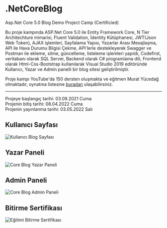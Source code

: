 # .NetCoreBlog
Asp.Net Core 5.0 Blog Demo Project Camp (Certificied)

Bu proje kampında ASP.Net Core 5.0 ile Entity Framework Core, N Tier Architechture mimarisi, Fluent Validation, İdentity Kütüphanesi, JWT(Json Web Token), AJAX işlemleri, Sayfalama Yapısı, Yazarlar Arası Mesajlaşma, API ile Hava Durumu Bilgisi Çekme, API'lerle destekleyerek Swagger ve Postman ile ekleme, silme, güncelleme, listeleme işlemleri yapıldı, Codefirst, veritabanı olarak SQL Server, Backend olarak C# programlama dili, Frontend olarak Html-Css-Bootstrap kullanılarak Visual Studio 2019 editöründe Kullanıcı, Yazar ve Admin panelli bir blog sitesi geliştirilmiştir.

Proje kampı YouTube'da 150 dersten oluşmakta ve eğitmen Murat Yücedağ olmaktadır, oynatma listesine <a href="https://www.youtube.com/playlist?list=PLKnjBHu2xXNNkinaVhPqPZG0ubaLN63ci" target="_blank">buradan</a> ulaşabilirsiniz.

<hr>
Projeye başlangıç tarihi: 03.09.2021 Cuma
<br>
Projenin bitiş tarihi: 08.04.2022 Cuma
<br>
Projenin yayınlanma tarihi: 03.05.2022 Salı

## Kullanıcı Sayfası
<img src="https://github.com/user-attachments/assets/7061184a-a54e-44eb-8e1a-0256df5a1650" alt="Kullanıcı Blog Sayfası" />

## Yazar Paneli
<img src="https://github.com/user-attachments/assets/19213204-154e-4aa5-9e70-f232fbcde280" alt="Core Blog Yazar Paneli" />

## Admin Paneli
<img src="https://github.com/user-attachments/assets/e9224e7c-fc80-4886-a36f-27b3f12fa824" alt="Core Blog Admin Paneli" />

## Bitirme Sertifikası
<img src="https://github.com/user-attachments/assets/b4bd393f-c394-4411-9425-20fa19208830" alt="Eğitimi Bitirme Sertifikası" />
